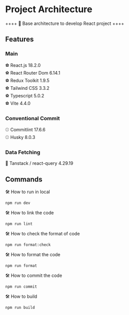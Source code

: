 # Project Architecture

++++
🎯 Base architecture to develop React project
++++

## Features

### Main

⚽ React.js 18.2.0 <br/>
⚽ React Router Dom 6.14.1 <br/>
⚽ Redux Toolkit 1.9.5 <br/>
⚽ Tailwind CSS 3.3.2 <br/>
⚽ Typescript 5.0.2 <br/>
⚽ Vite 4.4.0 <br/>

### Conventional Commit

⚾ Commitlint 17.6.6 <br/>
⚾ Husky 8.0.3 <br/>

### Data Fetching
🥎 Tanstack / react-query 4.29.19

## Commands

🛠 How to run in local

```
npm run dev
```

🛠 How to link the code

```
npm run lint
```

🛠 How to check the format of code

```
npm run format:check
```

🛠 How to format the code

```
npm run format
```

🛠 How to commit the code

```
npm run commit
```

🛠 How to build

```
npm run build
```
